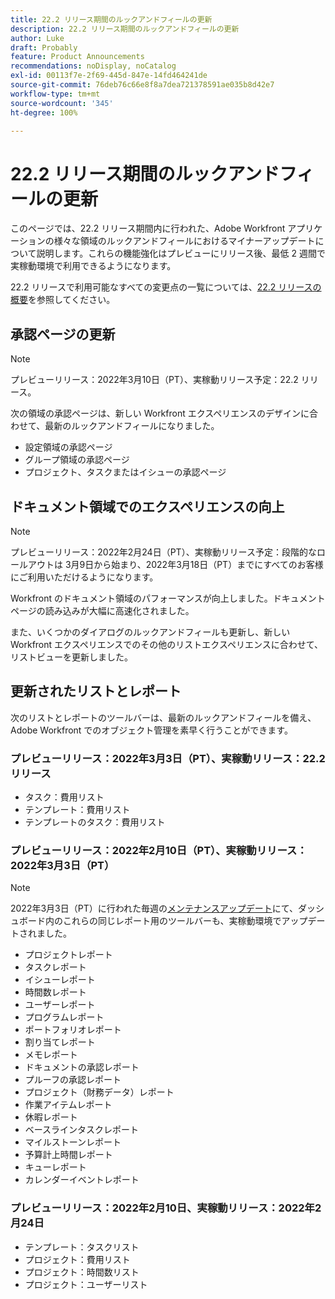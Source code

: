 ```yaml
---
title: 22.2 リリース期間のルックアンドフィールの更新
description: 22.2 リリース期間のルックアンドフィールの更新
author: Luke
draft: Probably
feature: Product Announcements
recommendations: noDisplay, noCatalog
exl-id: 00113f7e-2f69-445d-847e-14fd464241de
source-git-commit: 76deb76c66e8f8a7dea721378591ae035b8d42e7
workflow-type: tm+mt
source-wordcount: '345'
ht-degree: 100%

---
```


# 22.2 リリース期間のルックアンドフィールの更新

このページでは、22.2 リリース期間内に行われた、Adobe Workfront アプリケーションの様々な領域のルックアンドフィールにおけるマイナーアップデートについて説明します。これらの機能強化はプレビューにリリース後、最低 2 週間で実稼動環境で利用できるようになります。

22.2 リリースで利用可能なすべての変更点の一覧については、[22.2 リリースの概要](../../../product-announcements/product-releases/22.2-release-activity/22-2-release-overview.md)を参照してください。

## 承認ページの更新

>[!NOTE]
>
>プレビューリリース：2022年3月10日（PT）、実稼動リリース予定：22.2 リリース。

次の領域の承認ページは、新しい Workfront エクスペリエンスのデザインに合わせて、最新のルックアンドフィールになりました。

* 設定領域の承認ページ
* グループ領域の承認ページ
* プロジェクト、タスクまたはイシューの承認ページ

## ドキュメント領域でのエクスペリエンスの向上

>[!NOTE]
>
>プレビューリリース：2022年2月24日（PT）、実稼動リリース予定：段階的なロールアウトは 3月9日から始まり、2022年3月18日（PT）までにすべてのお客様にご利用いただけるようになります。

Workfront のドキュメント領域のパフォーマンスが向上しました。ドキュメントページの読み込みが大幅に高速化されました。

また、いくつかのダイアログのルックアンドフィールも更新し、新しい Workfront エクスペリエンスでのその他のリストエクスペリエンスに合わせて、リストビューを更新しました。

## 更新されたリストとレポート

次のリストとレポートのツールバーは、最新のルックアンドフィールを備え、Adobe Workfront でのオブジェクト管理を素早く行うことができます。

### プレビューリリース：2022年3月3日（PT）、実稼動リリース：22.2 リリース

* タスク：費用リスト
* テンプレート：費用リスト
* テンプレートのタスク：費用リスト

### プレビューリリース：2022年2月10日（PT）、実稼動リリース：2022年3月3日（PT）

>[!NOTE]
>
>2022年3月3日（PT）に行われた毎週の[メンテナンスアップデート](https://experienceleague.adobe.com/docs/workfront-known-issues/releases/current-updates.html?lang=ja)にて、ダッシュボード内のこれらの同じレポート用のツールバーも、実稼動環境でアップデートされました。

* プロジェクトレポート
* タスクレポート
* イシューレポート
* 時間数レポート
* ユーザーレポート
* プログラムレポート
* ポートフォリオレポート
* 割り当てレポート
* メモレポート
* ドキュメントの承認レポート
* プルーフの承認レポート
* プロジェクト（財務データ）レポート
* 作業アイテムレポート
* 休暇レポート
* ベースラインタスクレポート
* マイルストーンレポート
* 予算計上時間レポート
* キューレポート
* カレンダーイベントレポート

### プレビューリリース：2022年2月10日、実稼動リリース：2022年2月24日

* テンプレート：タスクリスト
* プロジェクト：費用リスト
* プロジェクト：時間数リスト
* プロジェクト：ユーザーリスト

 
